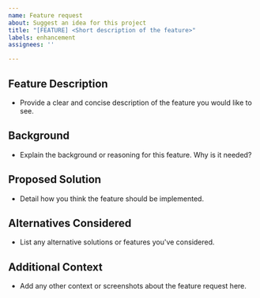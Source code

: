```yaml
---
name: Feature request
about: Suggest an idea for this project
title: "[FEATURE] <Short description of the feature>"
labels: enhancement
assignees: ''

---
```


## Feature Description
- Provide a clear and concise description of the feature you would like to see.

## Background
- Explain the background or reasoning for this feature. Why is it needed?

## Proposed Solution
- Detail how you think the feature should be implemented.

## Alternatives Considered
- List any alternative solutions or features you've considered.

## Additional Context
- Add any other context or screenshots about the feature request here.